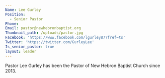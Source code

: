```yaml
---
Name: Lee Gurley
Position:
  - Senior Pastor
Phone:
Email: pastor@newhebronbaptist.org
Thumbnail_path: /uploads/pastor.jpg
Facebook: 'https://www.facebook.com/lgurley87?fref=ts'
Twitter: 'https://twitter.com/GurleyLee'
Is_senior_pastor: true
layout: leader
---
```



Pastor Lee Gurley has been the Pastor of New Hebron Baptist Church since 2013.